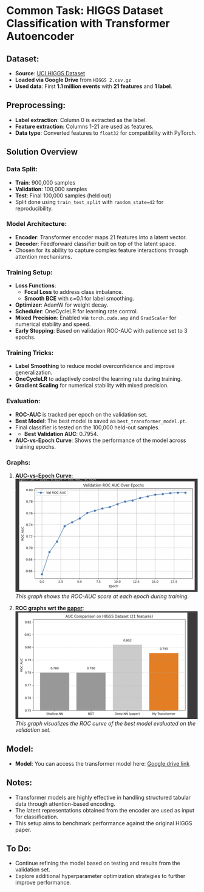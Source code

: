 # Common Task: HIGGS Dataset Classification with Transformer Autoencoder

## Dataset:
- **Source**: [UCI HIGGS Dataset](https://archive.ics.uci.edu/ml/datasets/HIGGS)
- **Loaded via Google Drive** from `HIGGS 2.csv.gz`
- **Used data**: First **1.1 million events** with **21 features** and **1 label**.

## Preprocessing:
- **Label extraction**: Column 0 is extracted as the label.
- **Feature extraction**: Columns 1-21 are used as features.
- **Data type**: Converted features to `float32` for compatibility with PyTorch.

## Solution Overview

### Data Split:
- **Train**: 900,000 samples
- **Validation**: 100,000 samples
- **Test**: Final 100,000 samples (held out)
- Split done using `train_test_split` with `random_state=42` for reproducibility.

### Model Architecture:
- **Encoder**: Transformer encoder maps 21 features into a latent vector.
- **Decoder**: Feedforward classifier built on top of the latent space.
- Chosen for its ability to capture complex feature interactions through attention mechanisms.

### Training Setup:
- **Loss Functions**:
  - **Focal Loss** to address class imbalance.
  - **Smooth BCE** with ε=0.1 for label smoothing.
- **Optimizer**: AdamW for weight decay.
- **Scheduler**: OneCycleLR for learning rate control.
- **Mixed Precision**: Enabled via `torch.cuda.amp` and `GradScaler` for numerical stability and speed.
- **Early Stopping**: Based on validation ROC-AUC with patience set to 3 epochs.

### Training Tricks:
- **Label Smoothing** to reduce model overconfidence and improve generalization.
- **OneCycleLR** to adaptively control the learning rate during training.
- **Gradient Scaling** for numerical stability with mixed precision.

### Evaluation:
- **ROC-AUC** is tracked per epoch on the validation set.
- **Best Model**: The best model is saved as `best_transformer_model.pt`.
- Final classifier is tested on the 100,000 held-out samples.
- - **Best Validation AUC**: 0.7954.
- **AUC-vs-Epoch Curve**: Shows the performance of the model across training epochs.

### Graphs:
1. **AUC-vs-Epoch Curve**:  
   ![AUC-vs-Epoch](graphs/ROC%20vs%20epoch.png)  
   *This graph shows the ROC-AUC score at each epoch during training.*

2. **ROC graphs wrt the [paper](https://arxiv.org/pdf/1402.4735.pdf)**:  
   ![ROC Curve](graphs/Comparison-AOC.png)  
   *This graph visualizes the ROC curve of the best model evaluated on the validation set.*

## Model:
- **Model**: You can access the transformer model here: [Google drive link](https://drive.google.com/file/d/1J8DqpHLL6e-H8NeEIjiekoj9C3gds10k/view?usp=sharing)

## Notes:
- Transformer models are highly effective in handling structured tabular data through attention-based encoding.
- The latent representations obtained from the encoder are used as input for classification.
- This setup aims to benchmark performance against the original HIGGS paper.

## To Do:
- Continue refining the model based on testing and results from the validation set.
- Explore additional hyperparameter optimization strategies to further improve performance.

